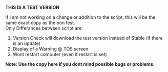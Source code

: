 **THIS IS A TEST VERSION**

If I am not working on a change or addition to the script, this will be the same exact copy as the non test.<br />
Only Differances between script are:
1. Version Check will download the test version instead of Stable (if there is an update)
2. Display of a Warning @ TOS screen
3. Wont restart computer (even if restart is set)

**Note: Use the copy here if you dont mind possible bugs or problems.**
